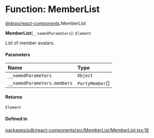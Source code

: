 # Function: MemberList

[@dxos/react-components](../modules/dxos_react_components.md).MemberList

**MemberList**(`__namedParameters`): `Element`

List of member avatars.

#### Parameters

| Name | Type |
| :------ | :------ |
| `__namedParameters` | `Object` |
| `__namedParameters.members` | `PartyMember`[] |

#### Returns

`Element`

#### Defined in

[packages/sdk/react-components/src/MemberList/MemberList.tsx:16](https://github.com/dxos/dxos/blob/main/packages/sdk/react-components/src/MemberList/MemberList.tsx#L16)

